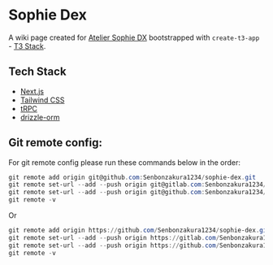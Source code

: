 # Sophie Dex

A wiki page created for [Atelier Sophie DX](https://store.steampowered.com/app/1502970/Atelier_Sophie_The_Alchemist_of_the_Mysterious_Book_DX/) bootstrapped with `create-t3-app` - [T3 Stack](https://create.t3.gg/).

## Tech Stack

-  [Next.js](https://nextjs.org)
-  [Tailwind CSS](https://tailwindcss.com)
-  [tRPC](https://trpc.io)
-  [drizzle-orm](https://orm.drizzle.team/)

## Git remote config:

For git remote config please run these commands below in the order:

```powershell
git remote add origin git@github.com:Senbonzakura1234/sophie-dex.git
git remote set-url --add --push origin git@gitlab.com:Senbonzakura1234/sophie-dex.git
git remote set-url --add --push origin git@github.com:Senbonzakura1234/sophie-dex.git
git remote -v
```

Or

```powershell
git remote add origin https://github.com/Senbonzakura1234/sophie-dex.git
git remote set-url --add --push origin https://gitlab.com/Senbonzakura1234/sophie-dex.git
git remote set-url --add --push origin https://github.com/Senbonzakura1234/sophie-dex.git
git remote -v
```
